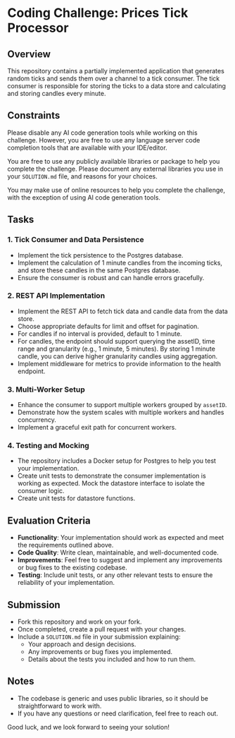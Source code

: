 # Coding Challenge: Prices Tick Processor

## Overview

This repository contains a partially implemented application that generates
random ticks and sends them over a channel to a tick consumer.
The tick consumer is responsible for storing the ticks to a data store and
calculating and storing candles every minute.

## Constraints

Please disable any AI code generation tools while working on this challenge.
However, you are free to use any language server code completion tools that
are available with your IDE/editor.

You are free to use any publicly available libraries or package to help you
complete the challenge. Please document any external libraries you use in
your `SOLUTION.md` file, and reasons for your choices.

You may make use of online resources to help you complete the challenge, with
the exception of using AI code generation tools.

## Tasks

### 1. Tick Consumer and Data Persistence

- Implement the tick persistence to the Postgres database.
- Implement the calculation of 1 minute candles from the incoming ticks,
  and store these candles in the same Postgres database.
- Ensure the consumer is robust and can handle errors gracefully.

### 2. REST API Implementation

- Implement the REST API to fetch tick data and candle data from the data store.
- Choose appropriate defaults for limit and offset for pagination.
- For candles if no interval is provided, default to 1 minute.
- For candles, the endpoint should support querying the assetID, time range and
  granularity (e.g., 1 minute, 5 minutes). By storing 1 minute candle, you can
  derive higher granularity candles using aggregation.
- Implement middleware for metrics to provide information to the health endpoint.

### 3. Multi-Worker Setup

- Enhance the consumer to support multiple workers grouped by `assetID`.
- Demonstrate how the system scales with multiple workers and handles concurrency.
- Implement a graceful exit path for concurrent workers.

### 4. Testing and Mocking

- The repository includes a Docker setup for Postgres to help you test your implementation.
- Create unit tests to demonstrate the consumer implementation is working as
  expected. Mock the datastore interface to isolate the consumer logic.
- Create unit tests for datastore functions.

## Evaluation Criteria

- **Functionality**: Your implementation should work as expected and meet the
  requirements outlined above.
- **Code Quality**: Write clean, maintainable, and well-documented code.
- **Improvements**: Feel free to suggest and implement any improvements or bug
  fixes to the existing codebase.
- **Testing**: Include unit tests, or any other relevant tests to ensure the
  reliability of your implementation.

## Submission

- Fork this repository and work on your fork.
- Once completed, create a pull request with your changes.
- Include a `SOLUTION.md` file in your submission explaining:
  - Your approach and design decisions.
  - Any improvements or bug fixes you implemented.
  - Details about the tests you included and how to run them.

## Notes

- The codebase is generic and uses public libraries, so it should be
  straightforward to work with.
- If you have any questions or need clarification, feel free to reach out.

Good luck, and we look forward to seeing your solution!
